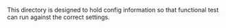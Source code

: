 This directory is designed to hold config information so that functional test can run against the correct settings.